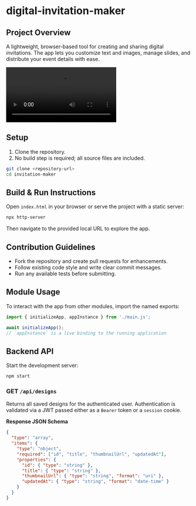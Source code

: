 # digital-invitation-maker

## Project Overview
A lightweight, browser-based tool for creating and sharing digital invitations.
The app lets you customize text and images, manage slides, and distribute your event details with ease.

![Demo of core features](Comp%201.webm)

## Setup
1. Clone the repository.
2. No build step is required; all source files are included.

```bash
git clone <repository-url>
cd invitation-maker
```

## Build & Run Instructions
Open `index.html` in your browser or serve the project with a static server:

```bash
npx http-server
```
Then navigate to the provided local URL to explore the app.

## Contribution Guidelines
- Fork the repository and create pull requests for enhancements.
- Follow existing code style and write clear commit messages.
- Run any available tests before submitting.

## Module Usage
To interact with the app from other modules, import the named exports:

```javascript
import { initializeApp, appInstance } from './main.js';

await initializeApp();
// `appInstance` is a live binding to the running application
```


## Backend API
Start the development server:

```bash
npm start
```

### GET `/api/designs`
Returns all saved designs for the authenticated user. Authentication is
validated via a JWT passed either as a `Bearer` token or a `session`
cookie.

**Response JSON Schema**
```json
{
  "type": "array",
  "items": {
    "type": "object",
    "required": ["id", "title", "thumbnailUrl", "updatedAt"],
    "properties": {
      "id": { "type": "string" },
      "title": { "type": "string" },
      "thumbnailUrl": { "type": "string", "format": "uri" },
      "updatedAt": { "type": "string", "format": "date-time" }
    }
  }
}
```
